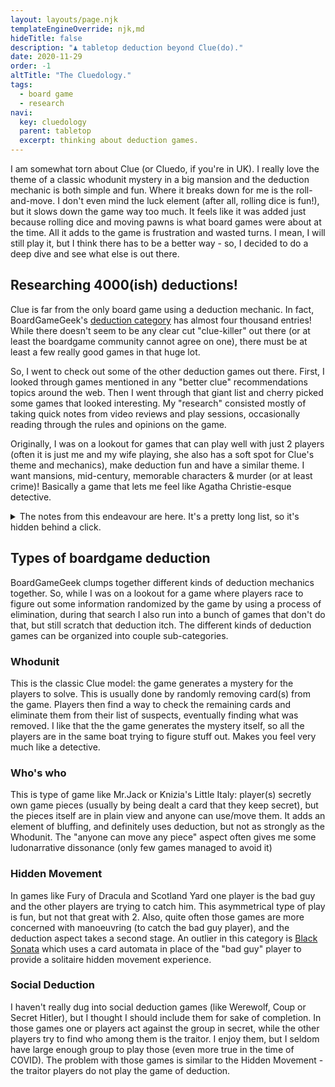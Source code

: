 ```yaml
---
layout: layouts/page.njk
templateEngineOverride: njk,md
hideTitle: false
description: "♟ tabletop deduction beyond Clue(do)."
date: 2020-11-29
order: -1
altTitle: "The Cluedology." 
tags: 
  - board game
  - research
navi:
  key: cluedology
  parent: tabletop
  excerpt: thinking about deduction games.
---
```

I am somewhat torn about Clue (or Cluedo, if you're in UK). I really love the theme of a classic whodunit mystery in a big mansion and the deduction mechanic is both simple and fun. Where it breaks down for me is the roll-and-move. I don't even mind the luck element (after all, rolling dice is fun!), but it slows down the game way too much. It feels like it was added just because rolling dice and moving pawns is what board games were about at the time. All it adds to the game is frustration and wasted turns. I mean, I will still play it, but I think there has to be a better way - so, I decided to do a deep dive and see what else is out there.


## Researching 4000(ish) deductions!
Clue is far from the only board game using a deduction mechanic. In fact, BoardGameGeek's [deduction category]((https://boardgamegeek.com/boardgamecategory/1039/deduction)) has almost four thousand entries! While there doesn't seem to be any clear cut "clue-killer" out there (or at least the boardgame community cannot agree on one), there must be at least a few really good games in that huge lot.

So, I went to check out some of the other deduction games out there. First, I looked through games mentioned in any "better clue" recommendations topics around the web. Then I went through that giant list and cherry picked some games that looked interesting. My "research" consisted mostly of taking quick notes from video reviews and play sessions, occasionally reading through the rules and opinions on the game.

Originally, I was on a lookout for games that can play well with just 2 players (often it is just me and my wife playing, she also has a soft spot for Clue's theme and mechanics), make deduction fun and have a similar theme. I want mansions, mid-century, memorable characters & murder (or at least crime)! Basically a game that lets me feel like Agatha Christie-esque detective.

<details>
<summary>The notes from this endeavour are here. It's a pretty long list, so it's hidden behind a click. </summary>

[Ghost Chase](https://boardgamegeek.com/boardgame/1533/ghost-chase) - don't remember how I stumbled upon this hidden movement game, but I love it! It has simple rules and beautiful art style (I am always a sucker for cross sections of buildings). The theme of chasing a ghost in the castle is also up my alley. If you are looking for a hidden movement game that is less fiddly than Fury of Dracula / more family friendly - this is it!

[Sherlock 13](https://boardgamegeek.com/boardgame/149869/sherlock-13) - pretty good game in 13 cards. It's just asking for cards, but this time it's symbols (kinda like guess who). Good because of that, but I miss the board and being only 13 cards makes it more about the mechanics than the atmosphere.

[Small Detectives](https://boardgamegeek.com/boardgame/229957/small-detectives) - meh, a little too mechanical and the art direction is not my cup of tea. Moving around in a way to block others (and yourself) from getting clues is a clever idea.

[Mr. Jack](https://boardgamegeek.com/boardgame/21763/mr-jack) - really good example of Who's-Who. Deduction kinda like NOIR - by seeing what has moved where and trying to guess the identity of the bad guy. There are more games in the line, so worth checking out what they change/ Not the classic murder mansion theme, but Sherlock and Jack the ripper are a good follow up.

[Codenames: Duet](https://boardgamegeek.com/video/143104/codenames-duet/every-game-awesome-codenames-duet) - Everyone seems to love Codenames - I checked the Duet version because the base doesn't play 2. I mean, it looks like a fun party game, but it's just Pyramid gameshow style word guessing. Not really what I am looking for as a clue replacement.

[13 Clues](https://boardgamegeek.com/boardgame/208766/13-clues) - it's OK, no board movement, just asking for info and guessing, so that's a minus. It has the sub categories/traits like Sherlock 13 (also colors!) to narrow down the search. Everyone else can see your cards, but you can't see yours - not sure how I feel about that mechanic. It works well, but I prefer the clue model of everyone trying to solve the same crime.

[Stop! Thief!](https://boardgamegeek.com/boardgame/215312/stop-thief) - app instead of a funky electronic device from the 70s, Automatic hidden movement game - meh - other games seem to do it bit better. The idea of pay to send police is kinda Sam&Max freelance detectives, and can be used instead of player elimination, but I think it will only work if you have an actual AI telling you if you guessed it.

[Clue Master Detective](https://boardgamegeek.com/boardgame/1561/clue-master-detective) - feels like house rules for clue, NEED to investigate it more to see what it really changes. Right now it seems just more of the same.

[Watson & Holmes](https://boardgamegeek.com/boardgame/182694/watson-holmes) - making map out of cards is fun, carriage tokens bidding for getting to a place first is also good (adding a token economy is something to consider in "fixing" clue). Sounds promising, but you can only play each case once, because when you know the answer, the game is done. The theme is not the same as clue (sherlock again), and, while it plays with 2, it is designed with more players in mind.

[Witness](https://boardgamegeek.com/boardgame/164265/witness) - Chinese telephone game for 4 players only :( Blake&Mortimer theme is nice, but not really a deduction game - isn't it? Not my cup of tea.

[Chronicles of Crime](https://boardgamegeek.com/boardgame/239188/chronicles-crime) - app driven game. Usually I am not a fan of those, but this one actually looks fun. Are the components even needed? Could have been just an app or even a video game and I don't think we would have lost anything. Feels more like a nice detective point&click adventure or even a CYOA game. Not much to do with clue, but might be fun solo game.

[Shivers](https://boardgamegeek.com/boardgame/287411/shivers) - more of an RPG, but the storybook looks awesome! Not released yet and limited replayability (scenarios), so not great for a game that would hit the table often (I will skip other scenario driven games for that reason - they are cool, but not what I am looking for here). Simple system, and some clever non-rpg mechanics (like finding details in artwork) gives it some potential for [fkr](/fkr) gaming.

[Suspicion](https://boardgamegeek.com/boardgame/204886/suspicion) - everyone is a jewel thief - so the theme is is kinda there. It has an awesome mid century art direction. A who's-who game (like Mr.Jack), where only you know which character you are. A bit too easy to figure out - needs house rules?

[Clue: Great Museum Caper](https://boardgamegeek.com/boardgame/1484/clue-great-museum-caper) - hidden movement, seems a bit too fiddly for its own good? There are definitely better hidden movement games. Skip.

[Scotland Yard](https://boardgamegeek.com/boardgame/438/scotland-yard) - classic hidden movement game. I think other games do it better, because here the map and components feel too fiddly.

[Outfoxed](https://boardgamegeek.com/boardgame/172931/outfoxed) - I was not sure of this one because of the animal theme, but it turns out to be a pretty good family deduction game. Love the plastic bit to find out traits of the criminal(?). I am glad they haven't gone with an app. Can be 3d printed, or even made with cardboard. Eliminating suspects based on traits - kinda guess who - is a fun addition. Whodunit. A little too simple for my liking, but a mine of ideas!

[Deadline](https://boardgamegeek.com/boardgame/145601/deadline) - coop whodunit - cases like the Sherlock Holmes detective games with a book of paragraphs, but NOIR theme. Hot tips are matches :D Collect symbols on cards, feels a bit kinda meh and fiddly.

[13 Dead End Dive](https://boardgamegeek.com/boardgame/1899/13-dead-end-drive)- reverse whodunit, good toy factor and theme. That's pretty much it - good kids game, but not really the same thing as Clue.

[Destination X](https://boardgamegeek.com/boardgame/223726/destination-x) - 1vs many, educational game about globe-trotting criminal (kinda like Carmen Sandiego) - doesn't feel like much of a game, more like a geography test. Has some merits, but Carmen did it better. 

[Arkham Noir](https://boardgamegeek.com/video/183292/arkham-noir-case-1-witch-cult-murders/) - solitare card game, so not much like Clue, but Cthulhu theme made me check it out. Symbol matching puzzle game. Sounds complex, but a good solo puzzle game with some emergent narratives.


[Phantom Society](https://boardgamegeek.com/boardgame/142197/phantom-society) - the theme is up my alley - big mansion + ghosts! However the game itself is fiddly with its bits and closing eyes. The gameplay is like NOIR, but Noir does it better and is not relying on collecting points. I think I own this from some old math-trade.

[3 Secrets](https://boardgamegeek.com/boardgame/218314/3-secrets) - 15min 20 question style parlour game. Next.)

[Mystery Abbey](https://boardgamegeek.com/boardgame/915/mystery-abbey) - For many this is the better clue. For me, the theme of Clue is much more fun. Each monk has traits - which seems to be a mechanic in many of the better ranked games. No dice rolls (kinda sad) and different rooms have different "powers" - that's cool! You can ask creative questions and for a response they get to ask you a question. The open ended questions make it feel more like an investigation. Not a fan of the turn limit and hunting for point. Overall, yep - feels like a more gamey version of clue, but monks are not as fun as mid-century murder mansions! However, awesome candidate for a retheme!!!

[Mystery Mansion](https://boardgamegeek.com/boardgame/2342/mystery-mansion) - Theme is cool, even if I don't care for the 3D board. Matching card pics to stuff on the board is a fun mechanic. Feels more like an adventure game than a deduction game.

[Electronic Talking Mystery Mansion](https://boardgamegeek.com/boardgame/2343/electronic-talking-mystery-mansion) - a reimagining of the game above. Feels somewhat lesser, the doll furniture are not as fun as spotting stuff in pictures.

[Mystery Express](https://boardgamegeek.com/boardgame/65907/mystery-express) - the theme is good (I am ok with swapping a mansion for a train), but the game feels a bit too fiddly - definitely fiddlier than its predecessor - mystery abbey.

[Cross Clues](https://boardgamegeek.com/boardgame/300753/cross-clues) - not really a deduction game, more of a word game.

[Vampire Radar](https://boardgamegeek.com/boardgame/174252/vampire-radar) - small hidden movement game. Very simple game about hunting a monster. Some tactical deduction. Easy to make own version.

[Automata Noir](https://boardgamegeek.com/boardgame/225449/automata-noir) - a retheme of NOIR: Deductive Mystery Game for Penny Arcade's Automata comic. I thought I already wrote about NOIR, but doesn't seems so. Good mini game of hidden movement - not a replacement for Clue, but a good compliment.
 
[Murder She Wrote](https://boardgamegeek.com/boardgame/2436/murder-she-wrote) - surprisingly decent vintage deduction game with an actual killer at large (player goes and kills NPCs around the board). The end game seems a bit meh, but the mechanic for hiding the kills is quite good. Also, it needs at least 4 (well, maybe 3) players to play and has a bit of social deduction mixed in.

[Murder Blood Mansion](https://boardgamegeek.com/boardgame/213301/murder-blood-mansion) - awesome art direction in this card game... I wish it also came with an awesome board in the same style. Not much in the style of clue, sadly.

[I say, Holmes](https://boardgamegeek.com/boardgame/159087/i-say-holmes-second-edition) - card game with Sherlock theme. Feels fiddly, and is more mechanics than theme. I am getting tired of browsing all those games - I removed so many from the list already, because they don't fit my criteria - why am I not removing this? Sherlock theme, I guess. Next.

[Ellery Queen's Mystery Magazine Game](https://boardgamegeek.com/boardgame/5137/ellery-queens-mystery-magazine-game) - paragraph-ish game kinda like sherlock holmes consulting detective, where you have to follow casebooks. Better solo game than clue replacement.

[Truths Too Terrible](https://boardgamegeek.com/boardgame/165828/truths-too-terrible) - card game with cthulhu noir theme, but the theme is very thin. Shame. It is just mechanical card counting. The deduction is not interesting - just look at cards with some words.

[Scooby-Doo Fright at the Fun Park](https://boardgamegeek.com/boardgame/207251/scooby-doo-fright-fun-park) - a simple roll-and-move deduction game for kids. It uses similar plastic "decoder" to Outfoxed. The latter is still a better game, but hey - there's another example of a decoder I can rip off ;) Also, as a fan of Scooby Doo it is a shame there is no good deduction game for that IP.

[Scooby-Doo Mystery Mine Board Game](https://boardgamegeek.com/boardgame/153601/scooby-doo-mystery-mine-board-game) - another plastic decoder, but this time as a part of mouse trap/fireball island type game. Awesome toy factor, but still kids only game. However, I do like that the "clues" you get just give you some small aspect that you need to figure out (a clue of lipstick will make you look who of the suspects wears a lipstick on their portrait). I quite like that "I-spy" element on the artwork (also seen in mystery mansion).

[Harry Potter and the Sorcerer's Stone Mystery at Hogwarts Game](https://boardgamegeek.com/boardgame/14379/harry-potter-and-sorcerers-stone-mystery-hogwarts) - it's basically Clue, but the board can be changed and there is also a ghost wondering about (you roll 2 dice, move yourself the total OR spend one on moving yourself, spend another on moving the ghost). Rolling a 1 makes you draw a special card (secret passage, one time special abilities, etc.) This is Clue with some extras, and I don't mind the theme - but it is not quite there my perfect Clue yet... but it is pretty close. Good ideas, but kinda poor execution.  

[Clue FX](https://boardgamegeek.com/boardgame/8069/clue-fx) - Clue without roll and move, and a gimmick electronic voice. I like the idea of each suspect being an envelope with one clue each and players not being the suspects. Also, plays 2 and has new minis. If I find it in a thrift store, I will pick it up. It has some good ideas, that could be used in my "dream Clue!"

Also checked through various version of Clue/do on bgg, but there isn't much info on most of them, and it seems pretty much all of them are just re-themes without any rule changes.

I checked bunch of other games, either before I started making notes and they didn't leave a lasting impression OR when taking notes I just had nothing good to say about them (usually because they missed the mark by a lot). There are also some games that have very little info, so I will want to find some more info about them in the future.

---END OF NOTES---
</details>

## Types of boardgame deduction
BoardGameGeek clumps together different kinds of deduction mechanics together. So, while I was on a lookout for a game where players race to figure out some information randomized by the game by using a process of elimination, during that search I also run into a bunch of games that don't do that, but still scratch that deduction itch. The different kinds of deduction games can be organized into couple sub-categories.  

### Whodunit 
This is the classic Clue model: the game generates a mystery for the players to solve. This is usually done by randomly removing card(s) from the game. Players then find a way to check the remaining cards and eliminate them from their list of suspects, eventually finding what was removed. I like that the the game generates the mystery itself, so all the players are in the same boat trying to figure stuff out. Makes you feel very much like a detective. 

### Who's who
This is type of game like Mr.Jack or Knizia's Little Italy: player(s) secretly own game pieces (usually by being dealt a card that they keep secret), but the pieces itself are in plain view and anyone can use/move them. It adds an element of bluffing, and definitely uses deduction, but not as strongly as the Whodunit. The "anyone can move any piece" aspect often gives me some ludonarrative dissonance (only few games managed to avoid it)   

### Hidden Movement
In games like Fury of Dracula and Scotland Yard one player is the bad guy and the other players are trying to catch him. This asymmetrical type of play is fun, but not that great with 2. Also, quite often those games are more concerned with manoeuvring (to catch the bad guy player), and the deduction aspect takes a second stage. An outlier in this category is [Black Sonata](https://boardgamegeek.com/boardgame/231218/black-sonata) which uses a card automata in place of the "bad guy" player to provide a solitaire hidden movement experience.
 
### Social Deduction
I haven't really dug into social deduction games (like Werewolf, Coup or Secret Hitler), but I thought I should include them for sake of completion. In those games one or players act against the group in secret, while the other players try to find who among them is the traitor. I enjoy them, but I seldom have large enough group to play those (even more true in the time of COVID). The problem with those games is similar to the Hidden Movement - the traitor players do not play the game of deduction.